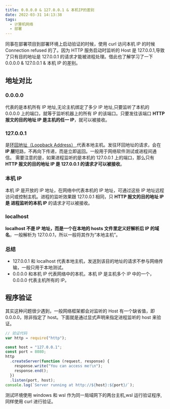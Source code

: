 ```yaml
---
title: 0.0.0.0 & 127.0.0.1 & 本机IP的差别
date: 2022-03-31 14:13:38
tags:
  - 计算机网络
  - 部署
---
```


同事在部署项目到部署环境上启动验证的时候，使用 curl 访问本机 IP 的时候 Connection refused 的了。因为 HTTP 服务启动时监听的 Host 是 127.0.0.1,导致了只有目的地址是 127.0.0.1 的请求才能被进程处理。借此也了解学习了一下 0.0.0.0 & 127.0.0.1 & 本机 IP 的差别。

## 地址对比

### 0.0.0.0

代表的是本机所有 IP 地址,无论主机绑定了多少 IP 地址,只要监听了本机的 0.0.0.0 上的端口，就等于监听机器上的所有 IP 的该端口。只要发往该端口 **HTTP 报文的目的地址 IP 是主机的任一 IP**，就可以被接收。

### 127.0.0.1

是[环回地址（Loopback Address）](https://baike.baidu.com/item/%E5%9B%9E%E9%80%81%E5%9C%B0%E5%9D%80/8021522),代表本地主机。发往环回地址的请求，会在 **IP 层**短路，不再向下传递，而是立即返回。一般用于网络软件测试或进程间通信。
需要注意的是，如果进程监听的是本机的 127.0.0.1 上的端口，那么只有 **HTTP 报文的目的地址 IP 是 127.0.0.1 的请求才可以被接收**。

### 本机 IP

本机 IP 是开放的 IP 地址，在网络中代表本机的 IP 地址，可通过这些 IP 地址远程访问或控制主机。进程的监听效果跟 127.0.0.1 相同，只 **HTTP 报文的目的地址 IP 是 进程监听的本机 IP** 的请求才可以被接收。

### localhost

**localhost 不是 IP 地址，而是一个在本地的 hosts 文件里定义好解析后 IP 的域名**，一般解析为 127.0.0.1，所以一般将其作为“本地主机”。

### 总结

- 127.0.0.1 和 localhost 代表本地主机，发送到该目的地址的请求不参与网络传输，一般只用于本地测试。
- 0.0.0.0 和本机 IP 代表网络中的本机，本机 IP 是主机多个 IP 中的一个，0.0.0.0 代表主机所有的 IP。

## 程序验证

其实这种问题很少遇到，一般网络框架都会对监听的 Host 有一个缺省值，即 0.0.0.0，除非指定了 host。下面就是通过显式声明来指定进程监听的 host 来验证。

```javascript
// 验证代码
var http = require("http");

const host = "127.0.0.1";
const port = 8080;
http
  .createServer(function (request, response) {
    response.write("You can access me!\n");
    response.end();
  })
  .listen(port, host);
console.log(`Server running at http://${host}:${port}/`);
```

测试环境使用 windows 和 wsl 作为同一局域网下的两台主机,wsl 运行验证程序,同样使用 curl 进行验证。
